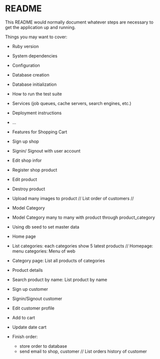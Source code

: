# README

This README would normally document whatever steps are necessary to get the
application up and running.

Things you may want to cover:

* Ruby version

* System dependencies

* Configuration

* Database creation

* Database initialization

* How to run the test suite

* Services (job queues, cache servers, search engines, etc.)

* Deployment instructions

* ...

* Features for Shopping Cart
- Sign up shop
- Signin/ Signout with user account
- Edit shop infor
- Register shop product
- Edit product
- Destroy product
- Upload many images to product
// List order of customers //

- Model Category 
- Model Category many to many with product through product_category
- Using db seed to set master data

- Home page 
- List categories: each categories show 5 latest products
// Homepage: menu categories: Menu of web
- Category page: List all products of categories
- Product details
- Search product by name: List product by name 

- Sign up customer
- Signin/Signout customer
- Edit customer profile
- Add to cart
- Update date cart
- Finish order:
    - store order to database
    - send email to shop, customer
// List orders history of customer
